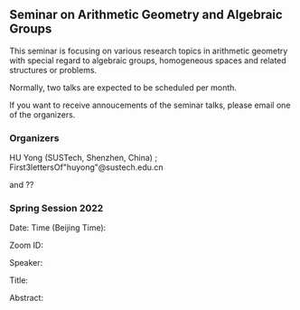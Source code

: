 ## Seminar on Arithmetic Geometry and Algebraic Groups

This seminar is focusing on various research topics in arithmetic geometry with special regard to algebraic groups, homogeneous spaces and related structures or problems.

Normally, two talks are expected to be scheduled per month.

If you want to receive annoucements of the seminar talks, please email one of the organizers.



### Organizers

HU Yong (SUSTech, Shenzhen, China) ;  &emsp; &emsp;  First3lettersOf"huyong"@sustech.edu.cn

and ??


### Spring Session 2022



Date:    Time (Beijing Time):

Zoom ID:

Speaker:

Title:

Abstract:

